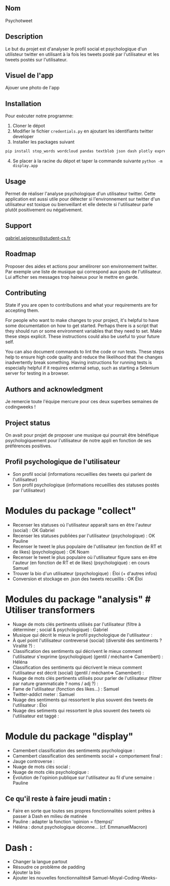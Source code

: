## Nom
Psychotweet

## Description
Le but du projet est d'analyser le profil social et psychologique d'un utilisteur twitter en utilisant à la fois les tweets posté par l'utilisateur et les tweets postés sur l'utilisateur.

## Visuel de l'app
Ajouer une photo de l'app

## Installation
Pour exécuter notre programme:
1. Cloner le dépot
2. Modifier le fichier `credentials.py` en ajoutant les identifiants twitter developer
3. Installer les packages suivant
```bash
pip install stop_words wordcloud pandas textblob json dash plotly express graph objects
```
4. Se placer à la racine du dépot et taper la commande suivante `python -m display.app`

## Usage
Permet de réaliser l'analyse psychologique d'un utilisateur twitter. Cette application est aussi utile pour détecter si l'environnement sur twitter d'un utilisateur est toxique ou bienveillant et elle detecte si l'utilisateur parle plutôt positivement ou négativement.

## Support
gabriel.seigneur@student-cs.fr

## Roadmap
Proposer des aides et actions pour amélirorer son environnement twitter. Par exemple une liste de musique qui correspond aux gouts de l'utilisateur. Lui afficher ses messages trop haineux pour le mettre en garde.

## Contributing
State if you are open to contributions and what your requirements are for accepting them.

For people who want to make changes to your project, it's helpful to have some documentation on how to get started. Perhaps there is a script that they should run or some environment variables that they need to set. Make these steps explicit. These instructions could also be useful to your future self.

You can also document commands to lint the code or run tests. These steps help to ensure high code quality and reduce the likelihood that the changes inadvertently break something. Having instructions for running tests is especially helpful if it requires external setup, such as starting a Selenium server for testing in a browser.

## Authors and acknowledgment
Je remercie toute l'équipe mercure pour ces deux superbes semaines de codingweeks !


## Project status
On avait pour projet de proposer une musique qui pourrait être bénéfique psychologiquement pour l'utilisateur de notre appli en fonction de ses préférences positives. 

## Profil psychologique de l'utilisateur

+ Son profil social (informations recueillies des tweets qui parlent de l'utilisateur)
+ Son profil psychologique (informations recueillies des statuses postés par l'utilisateur)

# Modules du package "collect"
+ Recenser les statuses où l'utilisateur apparaît sans en être l'auteur (social) : OK Gabriel
+ Recenser les statuses publiées par l'utilisateur (psychologique) : OK Pauline
+ Recenser le tweet le plus populaire de l'utilisateur (en fonction de RT et de likes) (psychologique) : OK Noam
+ Recenser le tweet le plus populaire où l'utilisateur figure sans en être l'auteur (en fonction de RT et de likes) (psychologique) : en cours Samuel
+ Trouver la bio d'un utilisateur (psychologique) : Éloi (+ d'autres infos)
+ Conversion et stockage en .json des tweets recueillis : OK Éloi

# Modules du package "analysis"          # Utiliser transformers
+ Nuage de mots clés pertinents utilisés par l'utilisateur (filtre à déterminer ; social & psychologique) : Gabriel
+ Musique qui décrit le mieux le profil psychologique de l'utilisateur : 
+ À quel point l'utilisateur contreversé (social) (diversité des sentiments ? Viralité ?) :
+ Classification des sentiments qui décrivent le mieux comment l'utilisateur s'exprime (psychologique) (gentil / méchant=> Camembert) : Héléna
+ Classification des sentiments qui décrivent le mieux comment l'utilisateur est décrit (social) (gentil / méchant=> Camembert) :
+ Nuage de mots clés pertinents utilisés pour parler de l'utilisateur (filtrer par nature grammaticale ? noms / adj ?) :
+ Fame de l'utilisateur (fonction des likes...) : Samuel
+ Twitter-addict meter : Samuel
+ Nuage des sentiments qui ressortent le plus souvent des tweets de l'utilisateur : Éloi
+ Nuage des setiments qui ressortent le plus  souvent des tweets où l'utilisateur est taggé :

# Module du package "display"
+ Camembert classification des sentimemts psychologique :
+ Camembert classification des sentimemts social + comportement final :
+ Jauge controverse :
+ Nuage de mots clés social :
+ Nuage de mots clés psychologique :
+ Évolution de l'opinion publique sur l'utilisateur au fil d'une semaine : Pauline

## Ce qu'il reste à faire jeudi matin :
+ Faire en sorte que toutes ses propres fonctionnalités soient prêtes à passer à Dash en milieu de matinée
+ Pauline : adapter la fonction 'opinion = f(temps)'
+ Héléna : donut psychologique déconne... (cf. EmmanuelMacron)

# Dash :
+ Changer la langue partout
+ Résoudre ce problème de padding
+ Ajouter la bio
+ Ajouter les nouvelles fonctionnalités# Samuel-Moyal-Coding-Weeks-
